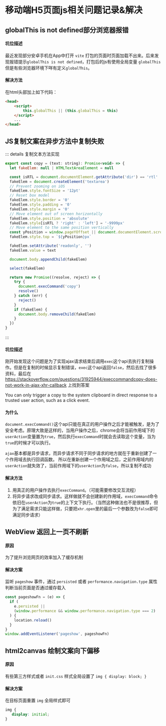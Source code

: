 # 移动端H5页面js相关问题记录&解决

## globalThis is not defined部分浏览器报错

#### 坑位描述

最近发现部分安卓手机在App中打开 `vite` 打包的页面时页面加载不出来。后来发现报错提示`globalThis is not defined`，打包后的js有使用全局变量
`globalThis` 但是有些浏览器环境下咩有定义`globalThis`。

#### 解决方法

在html头部加上如下代码：
```html
<head>
    <script>
        this.globalThis || (this.globalThis = this)
    </script>
    ...
</head>
```

## JS复制文案在异步方法中复制失败

::: details 复制文本方法实现
```js
export const copy = (text: string): Promise<void> => {
  let fakeElem: null | HTMLTextAreaElement = null

  const isRTL = document.documentElement.getAttribute('dir') == 'rtl'
  fakeElem = document.createElement('textarea')
  // Prevent zooming on iOS
  fakeElem.style.fontSize = '12pt'
  // Reset box model
  fakeElem.style.border = '0'
  fakeElem.style.padding = '0'
  fakeElem.style.margin = '0'
  // Move element out of screen horizontally
  fakeElem.style.position = 'absolute'
  fakeElem.style[isRTL ? 'right' : 'left'] = '-9999px'
  // Move element to the same position vertically
  const yPosition = window.pageYOffset || document.documentElement.scrollTop
  fakeElem.style.top = `${yPosition}px`

  fakeElem.setAttribute('readonly', '')
  fakeElem.value = text

  document.body.appendChild(fakeElem)

  select(fakeElem)

  return new Promise((resolve, reject) => {
    try {
      document.execCommand('copy')
      resolve()
    } catch (err) {
      reject()
    }
    if (fakeElem) {
      document.body.removeChild(fakeElem)
    }
  })
}
```
:::

#### 坑位描述

刚开始发现这个问题是为了实现ajax请求结束后调用`exec`这个api去执行复制操作。但是在复制的时候显示复制错误，`exec`这个api返回`false`，然后去找了很多资料，最后在
https://stackoverflow.com/questions/31925944/execcommandcopy-does-not-work-in-ajax-xhr-callback
上找到答案

You can only trigger a copy to the system clipboard in direct response to a trusted user action, such as a click event. 

#### 为什么

`document.execCommand()`这个api只能在真正的用户操作之后才能被触发，是为了安全考虑。原理大致是这样的，当用户操作之后，chrome会将当前作用域下的`userAction`变量置为`true`，然后执行`execCommand`时就会去读取这个变量，当为`true`的时候才可以执行。

`ajax`基本都是异步请求，而异步请求不同于同步请求的地方就在于重新创建了一个作用域去执行回调函数。
所以在重新创建一个作用域之后，之前作用域内的`userAction`就失效了，当前作用域下的`userAction`为`false`，所以复制不成功

#### 解决方法
1. 用真正的用户操作去执行`execCommand`。（可能需要修改交互流程）
2. 将异步请求改成同步请求。这样做就不会创建新的作用域，`execCommand`命令依旧在`userAction`为`true`的上下文下执行。（当然这种做法也不是很推荐，但为了满足需求只能这样做，只要把`xhr.open`里的最后一个参数改为`false`即可满足同步请求）


## WebView 返回上一页不刷新

#### 原因

为了提升浏览网页的效率加入了缓存机制

#### 解决方案

监听 `pageshow` 事件，通过 `persisted` 或者 `performance.navigation.type` 属性判断当前页面是否通过缓存载入

```js
const pageshowFn = (e) => {
  if (
    e.persisted ||
    (window.performance && window.performance.navigation.type === 2)
  ) {
    location.reload()
  }
}
window.addEventListener('pageshow', pageshowFn)
```

## html2canvas 绘制文案向下偏移

#### 原因

有些第三方样式或者 `init.css` 样式全局设置了 `img { display: block; }`

#### 解决方案

在目标页面重置 `img` 全局样式即可

``` css
img {
   display: initial; 
}
```
